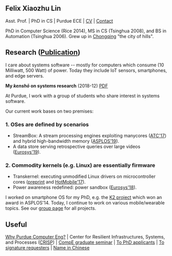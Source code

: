 ## Felix Xiaozhu Lin

Asst. Prof. | PhD in CS | Purdue ECE | [CV](/cv.pdf) | [Contact](/contact.html)

PhD in Computer Science (Rice 2014), MS in CS (Tsinghua 2008), and BS in Automation (Tsinghua 2006). Grew up in [Chongqing](http://upload.wikimedia.org/wikipedia/commons/6/60/Chongqing_Night_Yuzhong.jpg) "the city of hills". 



<!--- 
**I care system software for addressing challenges raised by new workloads and new hardware. My recent work includes OS support for stream processing, for heterogeneous memory, and for wearable devices.**
-->

## Research ([Publication](https://thexsel.github.io/papers.html))

I care about systems software -- mostly for computers which consume (10 Milliwatt, 500 Watt) of power. 
Today they include IoT sensors, smartphones, and edge servers. 

**My _kenshō_ on systems research** (2018-12) [PDF](/two-inquiries-v3.pdf)

At Purdue, I work with a group of students who share interest in systems software. 

Our current work bases on two premises: 

### 1. OSes are defined by scenarios 
* StreamBox: A stream processing engines exploiting manycores ([ATC'17](https://thexsel.github.io/p/streambox/index.html)) and hybrid high-bandwidth memory ([ASPLOS'19](https://arxiv.org/abs/1901.01328)). 
* A data store serving retrospective queries over large videos ([Eurosys'19](https://arxiv.org/abs/1810.01794)). 

### 2. Commodity kernels (e.g. Linux) are essentially firmware 
* Transkernel: executing unmodified Linux drivers on microcontroller cores ([preprint](https://arxiv.org/abs/1811.05000) and [HotMobile'17](https://thexsel.github.io/papers/hotmobile17.pdf)).
* Power awareness redefined: power sandbox ([Eurosys'18](https://thexsel.github.io/p/psbox/index.html)).

I worked on smartphone OS for my PhD, e.g. the [K2 project](http://www.k2os.org) which won an award in ASPLOS'14. Today, I continue to work on various mobile/wearable topics. See our [group page](http://xsel.rocks) for all projects.

<!---
At Purdue, I work with a group of graduate students who share the above opinion (sometimes). See our [group page](http://xsel.rocks) for all the projects.
-->

## Useful 

[Why Purdue Computer Eng?](https://engineering.purdue.edu/ComputerEngineering/) 
| Center for Resilient Infrastructures, Systems, and Processes ([CRISP](https://engineering.purdue.edu/CRISP))
| [CompE graduate seminar](/gradtalks/index.html)
| [To PhD applicants](/hiring.html)
| [To signature requesters](/sign.html)
| [Name in Chinese](/img/name.jpg)


